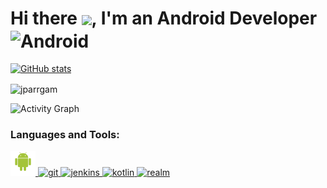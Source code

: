 # Hi there <img align="center" src="https://media.giphy.com/media/yxicUANit7fTdEdZgr/giphy.gif" width="35">, I'm an Android Developer<img align="center" alt="Android" width="55" src="https://media.giphy.com/media/Y4bzv6DYbYzy8jDnoW/giphy.gif" /></h2>

[![GitHub stats](https://github-readme-stats.vercel.app/api?username=jparrgam&theme=gotham&show_icons=true&hide=stars&include_all_commits=true&hide_border=true&bg_color=0d1117&title_color=38d252&icon_color=1f6fea&text_color=fefefe )](https://github.com/anuraghazra/github-readme-stats)
<p><img align="center" src="https://github-readme-streak-stats.herokuapp.com/?user=jparrgam&theme=github-dark&hide_border=false" alt="jparrgam"/></p>

![Activity Graph](https://activity-graph.herokuapp.com/graph?username=jparrgam&theme=github&hide_border=true&bg_color=0d1117&area_color=1f6fea&line=38d252&point=1f6fea&color=fefefe)

<h3 align="left">Languages and Tools:</h3>
<p align="left"> <a href="https://developer.android.com" target="_blank" rel="noreferrer"> <img src="https://raw.githubusercontent.com/devicons/devicon/master/icons/android/android-original-wordmark.svg" alt="android" width="40" height="40"/> </a> <a href="https://git-scm.com/" target="_blank" rel="noreferrer"> <img src="https://www.vectorlogo.zone/logos/git-scm/git-scm-icon.svg" alt="git" width="40" height="40"/> </a> <a href="https://www.jenkins.io" target="_blank" rel="noreferrer"> <img src="https://www.vectorlogo.zone/logos/jenkins/jenkins-icon.svg" alt="jenkins" width="40" height="40"/> </a> <a href="https://kotlinlang.org" target="_blank" rel="noreferrer"> <img src="https://www.vectorlogo.zone/logos/kotlinlang/kotlinlang-icon.svg" alt="kotlin" width="40" height="40"/> </a>
  <a href="https://realm.io/" target="_blank" rel="noreferrer"> <img src="https://raw.githubusercontent.com/bestofjs/bestofjs-webui/8665e8c267a0215f3159df28b33c365198101df5/public/logos/realm.svg" alt="realm" width="40" height="40"/> </a> </p>
